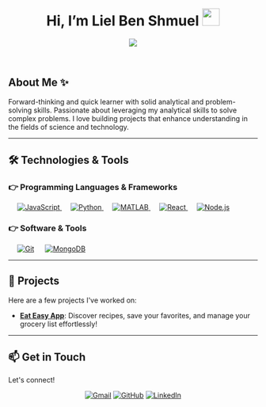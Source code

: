 <h1 align="center"> Hi, I’m Liel Ben Shmuel <img src="https://media.giphy.com/media/hvRJCLFzcasrR4ia7z/giphy.gif" width="35"></h1>
<p align="center">
<a href="https://github.com/DenverCoder1/readme-typing-svg"><img src="https://readme-typing-svg.herokuapp.com?lines=B.Sc.+mathematics+and+geophysics;&center=true&width=500&height=50"></a>
</p>
<br>

## About Me ✨

Forward-thinking and quick learner with solid analytical and problem-solving skills. Passionate about leveraging my analytical skills to solve complex problems. I love building projects that enhance understanding in the fields of science and technology.

---

<h2> 🛠️ Technologies & Tools </h2>

### 👉 Programming Languages & Frameworks

&emsp;
<a href="https://www.javascript.com/" target="_blank">
<img alt="JavaScript" src="https://img.shields.io/badge/javascript%20-%23323330.svg?&style=for-the-badge&logo=javascript&logoColor=%23F7DF1E">
</a>
&emsp;
<a href="https://www.python.org/" target="_blank">
<img alt="Python" src="https://img.shields.io/badge/Python-%233867C9.svg?style=for-the-badge&logo=python&logoColor=white">
</a>
&emsp;
<a href="https://www.mathworks.com/products/matlab.html" target="_blank">
<img alt="MATLAB" src="https://img.shields.io/badge/MATLAB-%23E94E1B.svg?style=for-the-badge&logo=MATLAB&logoColor=white">
</a>
&emsp;
<a href="https://reactjs.org/" target="_blank">
<img alt="React" src="https://img.shields.io/badge/React-%2361DAFB.svg?style=for-the-badge&logo=react&logoColor=black">
</a>
&emsp;
<a href="https://nodejs.org/" target="_blank">
<img alt="Node.js" src="https://img.shields.io/badge/Node.js-%23339933.svg?style=for-the-badge&logo=node.js&logoColor=white">
</a>

### 👉 Software & Tools

&emsp;
<a href="#"><img alt="Git" src="https://img.shields.io/badge/Git%20-%23F05033.svg?logo=git&logoColor=white"></a>
&emsp;
<a href="https://www.mongodb.com/" target="_blank">
<img alt="MongoDB" src="https://img.shields.io/badge/MongoDB-%23039BE0.svg?style=for-the-badge&logo=mongodb&logoColor=white">
</a>

---

## 🚀 Projects

Here are a few projects I've worked on:

- **[Eat Easy App](https://github.com/lielbsh/EatEasyExpoaApp)**: Discover recipes, save your favorites, and manage your grocery list effortlessly!

---

## 📫 Get in Touch

Let's connect!

<p align="center">
<a href="mailto:liel1939@gmail.com"><img src="https://img.icons8.com/bubbles/50/000000/gmail.png" alt="Gmail"/></a>
<a href="https://github.com/lielbsh"><img src="https://img.icons8.com/bubbles/50/000000/github.png" alt="GitHub"/></a>
<a href="https://www.linkedin.com/in/liel-benshmuel/"><img src="https://img.icons8.com/bubbles/50/000000/linkedin.png" alt="LinkedIn"/></a>
</p>

